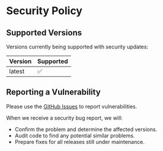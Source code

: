# Security Policy

## Supported Versions

Versions currently being supported with security updates:

| Version | Supported          |
| ------- | ------------------ |
| latest  | :white_check_mark: |

## Reporting a Vulnerability

Please use the [GitHub Issues](https://github.com/bitfunk/blueprint-mobile-kmp/issues) to report vulnerabilities.

When we receive a security bug report, we will:

- Confirm the problem and determine the affected versions.
- Audit code to find any potential similar problems.
- Prepare fixes for all releases still under maintenance.
